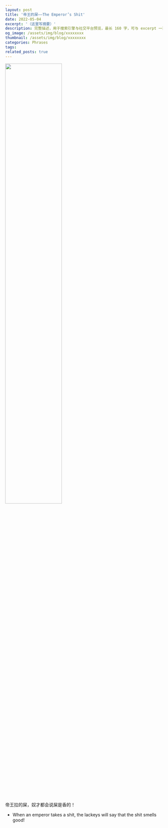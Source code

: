 ```yaml
---
layout: post
title: '帝王的屎——The Emperor’s Shit'
date: 2022-05-04
excerpt: '（这里写摘要）'
description: 完整描述，用于搜索引擎与社交平台预览，最长 160 字，可与 excerpt 一致
og_image: /assets/img/blog/xxxxxxxx
thumbnail: /assets/img/blog/xxxxxxxx
categories: Phrases
tags: 
related_posts: true
---
```


<img src="{{ '/assets/img/blog/xxxxxxxx' | relative_url }}" style="width:60%;">

帝王拉的屎，奴才都会说屎是香的！

- When an emperor takes a shit, the lackeys will say that the shit smells good!